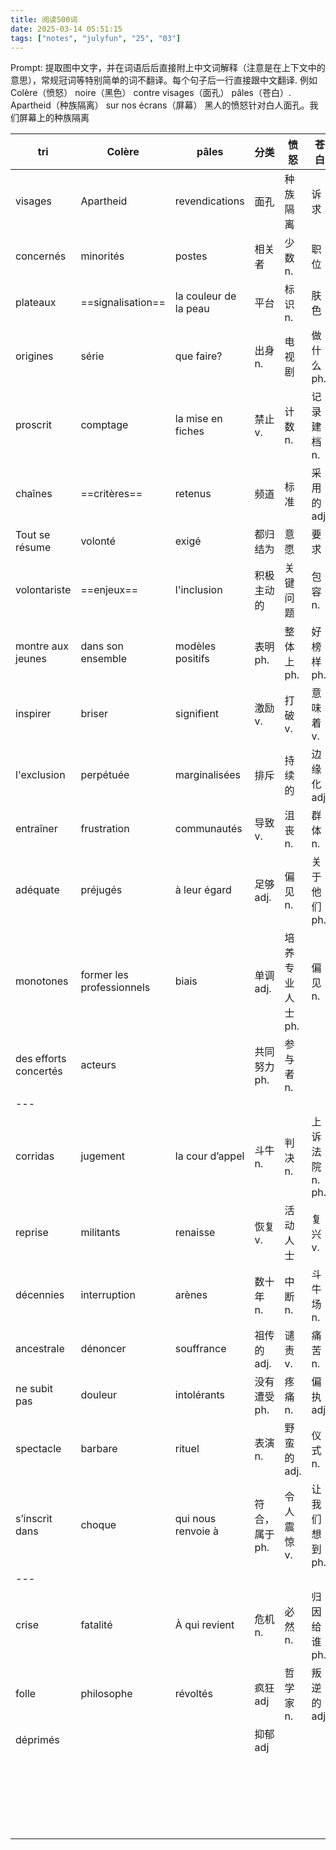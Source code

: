 ```yaml
---
title: 阅读500词
date: 2025-03-14 05:51:15
tags: ["notes", "julyfun", "25", "03"]
---
```

Prompt:
提取图中文字，并在词语后后直接附上中文词解释（注意是在上下文中的意思），常规冠词等特别简单的词不翻译。每个句子后一行直接跟中文翻译. 例如  Colère（愤怒） noire（黑色） contre visages（面孔） pâles（苍白）. Apartheid（种族隔离） sur nos écrans（屏幕） 黑人的愤怒针对白人面孔。我们屏幕上的种族隔离

| tri                   | Colère                    | pâles                 | 分类        | 愤怒         | 苍白          |
| --------------------- | ------------------------- | --------------------- | --------- | ---------- | ----------- |
| visages               | Apartheid                 | revendications        | 面孔        | 种族隔离       | 诉求          |
| concernés             | minorités                 | postes                | 相关者       | 少数 n.      | 职位          |
| plateaux              | ==signalisation==         | la couleur de la peau | 平台        | 标识 n.      | 肤色          |
| origines              | série                     | que faire?            | 出身  n.    | 电视剧        | 做什么 ph.     |
| proscrit              | comptage                  | la mise en fiches     | 禁止 v.     | 计数 n.      | 记录建档 n.     |
| chaînes               | ==critères==              | retenus               | 频道        | 标准         | 采用的 adj     |
| Tout se résume        | volonté                   | exigé                 | 都归结为      | 意愿         | 要求          |
| volontariste          | ==enjeux==                | l'inclusion           | 积极主动的     | 关键问题       | 包容 n.       |
| montre aux jeunes     | dans son ensemble         | modèles positifs      | 表明 ph.    | 整体上 ph.    | 好榜样 ph.     |
| inspirer              | briser                    | signifient            | 激励 v.     | 打破 v.      | 意味着 v.      |
| l'exclusion           | perpétuée                 | marginalisées         | 排斥        | 持续的        | 边缘化 adj.    |
| entraîner             | frustration               | communautés           | 导致 v.     | 沮丧 n.      | 群体 n.       |
| adéquate              | préjugés                  | à leur égard          | 足够 adj.   | 偏见 n.      | 关于他们 ph.    |
| monotones             | former les professionnels | biais                 | 单调 adj.   | 培养专业人士 ph. | 偏见 n.       |
| des efforts concertés | acteurs                   |                       | 共同努力 ph.  | 参与者 n.     |             |
| ---                   |                           |                       |           |            |             |
| corridas              | jugement                  | la cour d’appel       | 斗牛 n.     | 判决 n.      | 上诉法院 n. ph. |
| reprise               | militants                 | renaisse              | 恢复 v.<br> | 活动人士       | 复兴 v.       |
| décennies             | interruption              | arènes                | 数十年 n.    | 中断 n.      | 斗牛场 n.      |
| ancestrale            | dénoncer                  | souffrance            | 祖传的 adj.  | 谴责 v.      | 痛苦 n.       |
| ne subit pas          | douleur                   | intolérants           | 没有遭受 ph.  | 疼痛 n.      | 偏执 adj.     |
| spectacle             | barbare                   | rituel                | 表演 n.     | 野蛮的 adj.   | 仪式 n.       |
| s’inscrit dans        | choque                    | qui nous renvoie à    | 符合，属于 ph. | 令人震惊 v.    | 让我们想到 ph.   |
| ---                   |                           |                       |           |            |             |
| crise                 | fatalité                  | À qui revient         | 危机 n.     | 必然 n.      | 归因给谁 ph.    |
| folle                 | philosophe                | révoltés              | 疯狂 adj    | 哲学家 n.     | 叛逆的 adj.    |
| déprimés              |                           |                       | 抑郁 adj    |            |             |
|                       |                           |                       |           |            |             |
|                       |                           |                       |           |            |             |
|                       |                           |                       |           |            |             |
|                       |                           |                       |           |            |             |
|                       |                           |                       |           |            |             |
|                       |                           |                       |           |            |             |
|                       |                           |                       |           |            |             |
|                       |                           |                       |           |            |             |
|                       |                           |                       |           |            |             |
|                       |                           |                       |           |            |             |
|                       |                           |                       |           |            |             |
|                       |                           |                       |           |            |             |
|                       |                           |                       |           |            |             |
|                       |                           |                       |           |            |             |
|                       |                           |                       |           |            |             |
|                       |                           |                       |           |            |             |
|                       |                           |                       |           |            |             |
|                       |                           |                       |           |            |             |
|                       |                           |                       |           |            |             |
|                       |                           |                       |           |            |             |
|                       |                           |                       |           |            |             |
|                       |                           |                       |           |            |             |

